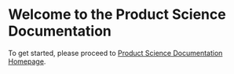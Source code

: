 # Welcome to the Product Science Documentation

To get started, please proceed to [Product Science Documentation Homepage](https://product-science.github.io/).